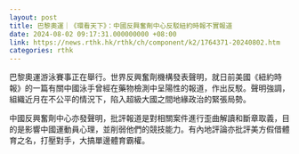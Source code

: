 ```yaml
---
layout: post
title: 巴黎奧運｜《環看天下》：中國反興奮劑中心反駁紐約時報不實報道
date: 2024-08-02 09:17:31.000000000 +08:00
link: https://news.rthk.hk/rthk/ch/component/k2/1764371-20240802.htm
categories: rthk
---
```


巴黎奧運游泳賽事正在舉行。世界反興奮劑機構發表聲明，就日前美國《紐約時報》的一篇有關中國泳手曾經在藥物檢測中呈陽性的報道，作出反駁。聲明強調，組織近月在不公平的情況下，陷入超級大國之間地緣政治的緊張局勢。

中國反興奮劑中心亦發聲明，批評報道是對相關案件進行歪曲解讀和斷章取義，目的是影響中國運動員心理，並削弱他們的競技能力。有內地評論亦批評美方假借體育之名，打壓對手，大搞單邊體育霸權。
